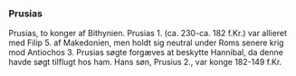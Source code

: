 ### Prusias


Prusias, to konger af Bithynien. Prusias 1. (ca. 230-ca. 182 f.Kr.) var allieret med Filip 5. af Makedonien, men holdt sig neutral under Roms senere krig mod Antiochos 3. Prusias søgte forgæves at beskytte Hannibal, da denne havde søgt tilflugt hos ham. Hans søn, Prusius 2., var konge 182-149 f.Kr.